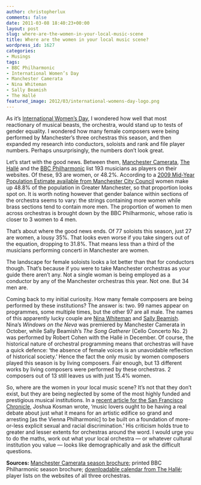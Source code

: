 ```yaml
---
author: christopherlux
comments: false
date: 2011-03-08 18:40:23+00:00
layout: post
slug: where-are-the-women-in-your-local-music-scene
title: Where are the women in your local music scene?
wordpress_id: 1627
categories:
- Musings
tags:
- BBC Philharmonic
- International Women’s Day
- Manchester Camerata
- Nina Whiteman
- Sally Beamish
- The Hallé
featured_image: 2012/03/international-womens-day-logo.png
---
```


As it’s [International Women’s Day](http://www.internationalwomensday.com/), I wondered how well that most reactionary of musical beasts, the orchestra, would stand up to tests of gender equality. I wondered how many female composers were being performed by Manchester’s three orchestras this season, and then expanded my research into conductors, soloists and rank and file player numbers. Perhaps unsurprisingly, the numbers don’t look great.

Let’s start with the good news. Between them, [Manchester Camerata](http://www.manchestercamerata.co.uk/about-us/musicians), [The Hallé](http://www.halle.co.uk/players.asp) and the [BBC Philharmonic](http://www.bbc.co.uk/orchestras/philharmonic/about/players/) list 193 musicians as players on their websites. Of these, 93 are women, or 48.2%. According to a [2009 Mid-Year Population Estimate available from Manchester City Council](http://www.manchester.gov.uk/download/15551/a01_manchester_factsheet_feb_2011) women make up 48.8% of the population in Greater Manchester, so that proportion looks spot on. It is worth noting however that gender balance within sections of the orchestra seems to vary: the strings containing more women while brass sections tend to contain more men. The proportion of women to men across orchestras is brought down by the BBC Philharmonic, whose ratio is closer to 3 women to 4 men.

That’s about where the good news ends. Of 77 soloists this season, just 27 are women, a lousy 35%. That looks even worse if you take singers out of the equation, dropping to 31.8%. That means less than a third of the musicians performing concerti in Manchester are women.

The landscape for female soloists looks a lot better than that for conductors though. That’s because if you were to take Manchester orchestras as your guide there aren’t any. Not a single woman is being employed as a conductor by any of the Manchester orchestras this year. Not one. But 34 men are.

Coming back to my initial curiosity. How many female composers are being performed by these institutions? The answer is: two. 99 names appear on programmes, some multiple times, but the other 97 are all male. The names of this apparently lucky couple are [Nina Whiteman](http://www.chrisswithinbank.net/2010/11/composer-portrait-nina-whiteman/) and [Sally Beamish](http://www.sallybeamish.com/). Nina’s _Windows on the Neva_ was premiered by Manchester Camerata in October, while Sally Beamish’s _The Song Gatherer_ (Cello Concerto No. 2) was performed by Robert Cohen with the Hallé in December. Of course, the historical nature of orchestral programming means that orchestras will have a quick defence: ‘the absence of female voices is an unavoidable reflection of historical society.’ Hence the fact the only music by women composers played this season is by living composers. Fair enough, but 13 different works by living composers were performed by these orchestras. 2 composers out of 13 still leaves us with just 15.4% women.

So, where are the women in your local music scene? It’s not that they don’t exist, but they are being neglected by some of the most highly funded and prestigious musical institutions. In a [recent article for the San Francisco Chronicle](http://www.sfgate.com/cgi-bin/article.cgi?f=%2Fc%2Fa%2F2011%2F02%2F18%2FPKRN1HLNV2.DTL#ixzz1EbYKZKxp), Joshua Kosman wrote, ‘music  lovers ought to be having a real debate about just what it means for an  artistic edifice so grand and arresting [as the Vienna Philharmonic] to be built on a foundation of  more-or-less explicit sexual and racial discrimination.’ His criticism holds true to greater and lesser extents for orchestras around the word. I would urge you to do the maths, work out what your local orchestra — or whatever cultural institution you value — looks like demographically and ask the difficult questions.

**Sources:** [Manchester Camerata season brochure](http://www.manchestercamerata.co.uk/files/pdf/manchester_camerata_2010_11_season_brochure.pdf); printed BBC Philharmonic season brochure; [downloadable calendar from The Hallé](webcal://www.google.com/calendar/ical/c9jb94lrme1dgvam1j7h6qqics%40group.calendar.google.com/public/basic.ics); player lists on the websites of all three orchestras.
